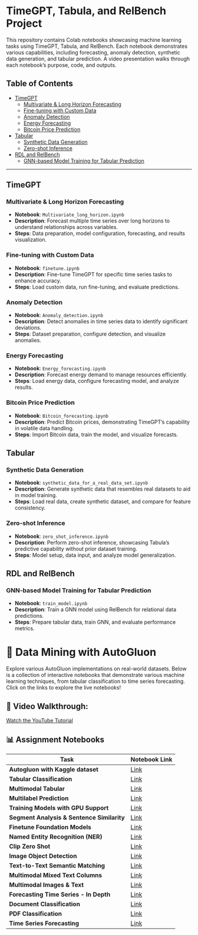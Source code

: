 # TimeGPT, Tabula, and RelBench Project

This repository contains Colab notebooks showcasing machine learning tasks using TimeGPT, Tabula, and RelBench. Each notebook demonstrates various capabilities, including forecasting, anomaly detection, synthetic data generation, and tabular prediction. A video presentation walks through each notebook’s purpose, code, and outputs.

## Table of Contents
- [TimeGPT](#timegpt)
  - [Multivariate & Long Horizon Forecasting](https://colab.research.google.com/drive/182RoYBLd4BXIr4Z1PcmVqJjcUAuwi65E?usp=sharing)
  - [Fine-tuning with Custom Data](https://colab.research.google.com/drive/1tc0EVxI5pvxUAFyzj0ePfwglAv57uBeu?usp=sharing)
  - [Anomaly Detection](https://colab.research.google.com/drive/1FmoMB8MA8lhysqDzzk_05T7lT-PlNJoY?usp=sharing)
  - [Energy Forecasting](https://colab.research.google.com/drive/1WVzOPRIyMsQNXOLv3dRxQ90ye8oRBKPr?usp=sharing)
  - [Bitcoin Price Prediction](https://colab.research.google.com/drive/1DRluSFlycF7p4uIdkJdQCuDOwe3WO6_j?usp=sharing)
- [Tabular](#tabular)
  - [Synthetic Data Generation](https://colab.research.google.com/drive/1saC5K4q5HDbqjS2YDUc7coWqThuI9hc4?usp=sharing)
  - [Zero-shot Inference](https://colab.research.google.com/drive/14FORPh5pcITRvnh-FjTCKUFdz-p6K7Xn?usp=sharing)
- [RDL and RelBench](#rdl-and-relbench)
  - [GNN-based Model Training for Tabular Prediction](https://colab.research.google.com/drive/1mkrDN7Gy71jWOdndiGF9728P3D55sbUH?usp=sharing)

---

## TimeGPT

### Multivariate & Long Horizon Forecasting
- **Notebook**: `Multivariate_long_horizon.ipynb`
- **Description**: Forecast multiple time series over long horizons to understand relationships across variables.
- **Steps**: Data preparation, model configuration, forecasting, and results visualization.

### Fine-tuning with Custom Data
- **Notebook**: `finetune.ipynb`
- **Description**: Fine-tune TimeGPT for specific time series tasks to enhance accuracy.
- **Steps**: Load custom data, run fine-tuning, and evaluate predictions.

### Anomaly Detection
- **Notebook**: `Anomaly_detection.ipynb`
- **Description**: Detect anomalies in time series data to identify significant deviations.
- **Steps**: Dataset preparation, configure detection, and visualize anomalies.

### Energy Forecasting
- **Notebook**: `Energy_forecasting.ipynb`
- **Description**: Forecast energy demand to manage resources efficiently.
- **Steps**: Load energy data, configure forecasting model, and analyze results.

### Bitcoin Price Prediction
- **Notebook**: `Bitcoin_forecasting.ipynb`
- **Description**: Predict Bitcoin prices, demonstrating TimeGPT’s capability in volatile data handling.
- **Steps**: Import Bitcoin data, train the model, and visualize forecasts.

## Tabular

### Synthetic Data Generation
- **Notebook**: `synthetic_data_for_a_real_data_set.ipynb`
- **Description**: Generate synthetic data that resembles real datasets to aid in model training.
- **Steps**: Load real data, create synthetic dataset, and compare for feature consistency.

### Zero-shot Inference
- **Notebook**: `zero_shot_inference.ipynb`
- **Description**: Perform zero-shot inference, showcasing Tabula’s predictive capability without prior dataset training.
- **Steps**: Model setup, data input, and analyze model generalization.

## RDL and RelBench

### GNN-based Model Training for Tabular Prediction
- **Notebook**: `train_model.ipynb`
- **Description**: Train a GNN model using RelBench for relational data predictions.
- **Steps**: Prepare tabular data, train GNN, and evaluate performance metrics.


# 🚀 Data Mining with AutoGluon

Explore various AutoGluon implementations on real-world datasets. Below is a collection of interactive notebooks that demonstrate various machine learning techniques, from tabular classification to time series forecasting. Click on the links to explore the live notebooks!



## 🎥 Video Walkthrough:
[Watch the YouTube Tutorial](https://youtu.be/W5IRCsoe_us)



## 📊 Assignment Notebooks

| Task | Notebook Link |
|----------------------------------------------|---------------------------------------------------------------------------------------------------------|
| **Autogluon with Kaggle dataset** | [Link](https://colab.research.google.com/drive/1UF7c6zvXmcom264Wlsxc546zsbiWUR5_) |
| **Tabular Classification** | [Link](https://colab.research.google.com/drive/1gdinv0WgJ1OYuVusETpNn2CrUeeNgnxj) |
| **Multimodal Tabular** | [Link](https://colab.research.google.com/drive/1i1LKVR9Oyaa3tLLsJoBy4k2zNlWpLiGj#scrollTo=ad480e57) |
| **Multilabel Prediction** | [Link](https://colab.research.google.com/drive/1Lov4-aVDZVLpYs40vVyS7PLMUm8dXvPP#scrollTo=e796708d) |
| **Training Models with GPU Support** | [Link](https://colab.research.google.com/drive/1RqeDet1QaBn3kHpYPUjK_5OfQh7Lpnad#scrollTo=fb52a296) |
| **Segment Analysis & Sentence Similarity** | [Link](https://colab.research.google.com/drive/1OW64w3dSgF7l83UEvh-gWks-NHF-V0lx?usp=sharing) |
| **Finetune Foundation Models** | [Link](https://colab.research.google.com/drive/1f2RoawvSKbaSzgy6pahf9azAQujBwv00?usp=sharing) |
| **Named Entity Recognition (NER)** | [Link](https://colab.research.google.com/drive/1lAnkDjxbWk0eT818UwqqosUvDicjn__l#scrollTo=fb74845a) |
| **Clip Zero Shot** | [Link](https://colab.research.google.com/drive/1GJyxKmOdOUvuW3GEpHSVXo6bkncQgwRW#scrollTo=5c55bd15) |
| **Image Object Detection** | [Link](https://colab.research.google.com/drive/1rcZ2qtflXvPhpC-9r-AZE1K_9UD7g79A?usp=sharing) |
| **Text-to-Text Semantic Matching** | [Link](https://colab.research.google.com/drive/1qSRwEOAjmAVc9NYEd-QJVtPf9po734UZ#scrollTo=2d2db12c) |
| **Multimodal Mixed Text Columns** | [Link](https://colab.research.google.com/drive/1169nk5tMzDKreWg_9TicoDLebOen8YPP#scrollTo=72c67048) |
| **Multimodal Images & Text** | [Link](https://colab.research.google.com/drive/1Wp_g3jyx7e2mdj7ZjIdFkXfcf-uyPonf#scrollTo=nRTQOVg61K8-) |
| **Forecasting Time Series - In Depth** | [Link](https://colab.research.google.com/drive/1JmwZMuArk880fCMXSvkOqX74kp-bzBBX#scrollTo=5fb03059) |
| **Document Classification** | [Link](https://colab.research.google.com/drive/10iIyo8qb1Jt5dxB7mvKMsY9U9NWfwyTe#scrollTo=7c43dcaf-0cc7-4b0c-b8d3-87982dabd383) |
| **PDF Classification** | [Link](https://colab.research.google.com/drive/1JqGUa91X3jlg_6ADaLXL5lzuWz7JxcMr#scrollTo=aa00faab-252f-44c9-b8f7-57131aa8251c) |
| **Time Series Forecasting** | [Link](https://colab.research.google.com/drive/1_gO3UvLDvoHH4-TBX5_Kn9A7WINi0OHt#scrollTo=BrZKldVCLaBb) |




